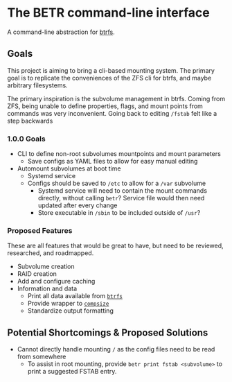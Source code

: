 # **The** BETR command-line interface

A command-line abstraction for [btrfs](https://btrfs.wiki.kernel.org/index.php/Main_Page).

## Goals

This project is aiming to bring a cli-based mounting system. The primary goal is to replicate the conveniences of the ZFS cli for btrfs, and maybe arbitrary filesystems.

The primary inspiration is the subvolume management in btrfs. Coming from ZFS, being unable to define properties, flags, and mount points from commands was very inconvenient. Going back to editing `/fstab` felt like a step backwards

### 1.0.0 Goals

- CLI to define non-root subvolumes mountpoints and mount parameters
    - Save configs as YAML files to allow for easy manual editing
- Automount subvolumes at boot time
    - Systemd service
    - Configs should be saved to `/etc` to allow for a `/var` subvolume
        - Systemd service will need to contain the mount commands directly, without calling `betr`? Service file would then need updated after every change
        - Store executable in `/sbin` to be included outside of `/usr`?

### Proposed Features

These are all features that would be great to have, but need to be reviewed, researched, and roadmapped.

- Subvolume creation
- RAID creation
- Add and configure caching
- Information and data
    - Print all data available from [`btrfs`](https://btrfs.wiki.kernel.org/index.php/Manpage/btrfs)
    - Provide wrapper to [`compsize`](https://github.com/kilobyte/compsize)
    - Standardize output formatting

## Potential Shortcomings & Proposed Solutions

- Cannot directly handle mounting `/` as the config files need to be read from somewhere
    - To assist in root mounting, provide `betr print fstab <subvolume>` to print a suggested FSTAB entry.